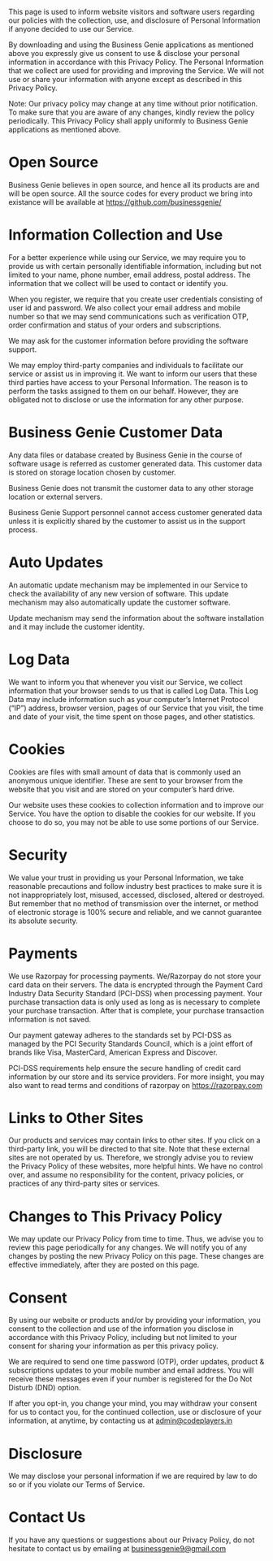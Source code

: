 This page is used to inform website visitors and software users regarding our policies with the collection, use, and disclosure of Personal Information if anyone decided to use our Service.

By downloading and using the Business Genie applications as mentioned above you expressly give us consent to use & disclose your personal information in accordance with this Privacy Policy. The Personal Information that we collect are used for providing and improving the Service. We will not use or share your information with anyone except as described in this Privacy Policy.

Note: Our privacy policy may change at any time without prior notification. To make sure that you are aware of any changes, kindly review the policy periodically. This Privacy Policy shall apply uniformly to Business Genie applications as mentioned above.

# Open Source
Business Genie believes in open source, and hence all its products are and will be open source. All the source codes for every product we bring into existance will be available at https://github.com/businessgenie/

# Information Collection and Use
For a better experience while using our Service, we may require you to provide us with certain personally identifiable information, including but not limited to your name, phone number, email address, postal address. The information that we collect will be used to contact or identify you.

When you register, we require that you create user credentials consisting of user id and password. We also collect your email address and mobile number so that we may send communications such as verification OTP, order confirmation and status of your orders and subscriptions.

We may ask for the customer information before providing the software support.

We may employ third-party companies and individuals to facilitate our service or assist us in improving it. We want to inform our users that these third parties have access to your Personal Information. The reason is to perform the tasks assigned to them on our behalf. However, they are obligated not to disclose or use the information for any other purpose.

# Business Genie Customer Data
Any data files or database created by Business Genie in the course of software usage is referred as customer generated data. This customer data is stored on storage location chosen by customer.

Business Genie does not transmit the customer data to any other storage location or external servers.

Business Genie Support personnel cannot access customer generated data unless it is explicitly shared by the customer to assist us in the support process.

# Auto Updates
An automatic update mechanism may be implemented in our Service to check the availability of any new version of software. This update mechanism may also automatically update the customer software.

Update mechanism may send the information about the software installation and it may include the customer identity.

# Log Data
We want to inform you that whenever you visit our Service, we collect information that your browser sends to us that is called Log Data. This Log Data may include information such as your computer’s Internet Protocol (“IP”) address, browser version, pages of our Service that you visit, the time and date of your visit, the time spent on those pages, and other statistics.

# Cookies
Cookies are files with small amount of data that is commonly used an anonymous unique identifier. These are sent to your browser from the website that you visit and are stored on your computer’s hard drive.

Our website uses these cookies to collection information and to improve our Service. You have the option to disable the cookies for our website. If you choose to do so, you may not be able to use some portions of our Service.

# Security
We value your trust in providing us your Personal Information, we take reasonable precautions and follow industry best practices to make sure it is not inappropriately lost, misused, accessed, disclosed, altered or destroyed. But remember that no method of transmission over the internet, or method of electronic storage is 100% secure and reliable, and we cannot guarantee its absolute security.

# Payments
We use Razorpay for processing payments. We/Razorpay do not store your card data on their servers. The data is encrypted through the Payment Card Industry Data Security Standard (PCI-DSS) when processing payment. Your purchase transaction data is only used as long as is necessary to complete your purchase transaction. After that is complete, your purchase transaction information is not saved.

Our payment gateway adheres to the standards set by PCI-DSS as managed by the PCI Security Standards Council, which is a joint effort of brands like Visa, MasterCard, American Express and Discover.

PCI-DSS requirements help ensure the secure handling of credit card information by our store and its service providers. For more insight, you may also want to read terms and conditions of razorpay on https://razorpay.com

# Links to Other Sites
Our products and services may contain links to other sites. If you click on a third-party link, you will be directed to that site. Note that these external sites are not operated by us. Therefore, we strongly advise you to review the Privacy Policy of these websites, more helpful hints. We have no control over, and assume no responsibility for the content, privacy policies, or practices of any third-party sites or services.

# Changes to This Privacy Policy
We may update our Privacy Policy from time to time. Thus, we advise you to review this page periodically for any changes. We will notify you of any changes by posting the new Privacy Policy on this page. These changes are effective immediately, after they are posted on this page.

# Consent
By using our website or products and/or by providing your information, you consent to the collection and use of the information you disclose in accordance with this Privacy Policy, including but not limited to your consent for sharing your information as per this privacy policy.

We are required to send one time password (OTP), order updates, product & subscriptions updates to your mobile number and email address. You will receive these messages even if your number is registered for the Do Not Disturb (DND) option.

If after you opt-in, you change your mind, you may withdraw your consent for us to contact you, for the continued collection, use or disclosure of your information, at anytime, by contacting us at admin@codeplayers.in

# Disclosure
We may disclose your personal information if we are required by law to do so or if you violate our Terms of Service.

# Contact Us
If you have any questions or suggestions about our Privacy Policy, do not hesitate to contact us by emailing at businessgenie9@gmail.com
